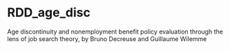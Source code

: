 # RDD_age_disc
 Age discontinuity and nonemployment benefit policy evaluation through the lens of job search theory, by Bruno Decreuse and Guillaume Wilemme
